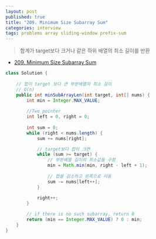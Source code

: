 ```yaml
---
layout: post
published: true
title: "209. Minimum Size Subarray Sum"
categories: interview
tags: problems array sliding-window prefix-sum
---
```


> 합계가 target보다 크거나 같은 하위 배열의 최소 길이를 반환

- [209. Minimum Size Subarray Sum](https://leetcode.com/problems/minimum-size-subarray-sum/)

```java
class Solution {
    
    // 합이 target 보다 큰 부분배열의 최소 길이 
    // O(n)
    public int minSubArrayLen(int target, int[] nums) {
        int min = Integer.MAX_VALUE;
        
        //Two pointer
        int left = 0, right = 0; 
        
        int sum = 0; 
        while (right < nums.length) {
            sum += nums[right];

            // target보다 합이 크면
            while (sum >= target) {
                // 부분배열 길이의 최소값을 구함 
                min = Math.min(min, right - left + 1);
                
                // 합을 감소하고 왼쪽으로 이동
                sum -= nums[left++];
            }
            
            right++;
        }

        // if there is no such subarray, return 0
        return (min == Integer.MAX_VALUE) ? 0 : min;
    }
}
```
